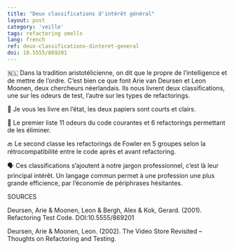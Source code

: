```yaml
---
title: "Deux classifications d'intérêt général"
layout: post
category: 'veille'
tags: refactoring smells
lang: french
ref: deux-classifications-dinteret-general
doi: 10.5555/869201 
---
```


🇳🇱 Dans la tradition aristotélicienne, on dit que le propre de l’intelligence et de mettre de l’ordre. C’est bien ce que font Arie van Deursen et Leon Moonen, deux chercheurs néerlandais. Ils nous livrent deux classifications, une sur les odeurs de test, l’autre sur les types de refactorings.

📝 Je vous les livre en l’état, les deux papiers sont courts et clairs.

🦨 Le premier liste 11 odeurs du code courantes et 6 refactorings permettant de les éliminer.

🔙 Le second classe les refactorings de Fowler en 5 groupes selon la rétrocompatibilité entre le code après et avant refactoring.

🗣️ Ces classifications s’ajoutent à notre jargon professionnel, c’est là leur principal intérêt. Un langage commun permet à une profession une plus grande efficience, par l’économie de périphrases hésitantes.

SOURCES

Deursen, Arie &amp; Moonen, Leon &amp; Bergh, Alex &amp; Kok, Gerard. (2001). Refactoring Test Code. DOI:10.5555/869201

Deursen, Arie &amp; Moonen, Leon. (2002). The Video Store Revisited – Thoughts on Refactoring and Testing.